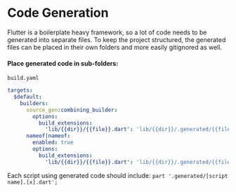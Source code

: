 # Code Generation

Flutter is a boilerplate heavy framework, so a lot of code needs to be generated into separate files. To keep the project structured, the generated files can be placed in their own folders and more easily gitignored as well.
#### Place generated code in sub-folders:

`build.yaml`
```yaml
targets:
  $default:
    builders:
      source_gen:combining_builder:
        options:
          build_extensions:
            'lib/{{dir}}/{{file}}.dart': 'lib/{{dir}}/.generated/{{file}}.g.dart'
      nameof|nameof:
	    enabled: true
        options:
          build_extensions:
            'lib/{{dir}}/{{file}}.dart': 'lib/{{dir}}/.generated/{{file}}.nameof.dart'
```

Each script using generated code should include:
`part '.generated/[script name].[x].dart';`